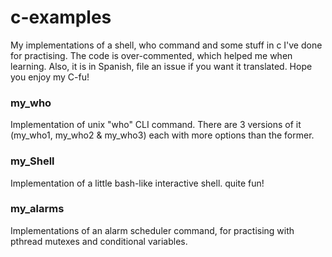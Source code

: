 c-examples
==========

My implementations of a shell, who command and some stuff in c I've done for practising. The code is over-commented, which helped me when learning. Also, it is in Spanish, file an issue if you want it translated. Hope you enjoy my C-fu! 

### my_who
Implementation of unix "who" CLI command. There are 3 versions of it (my_who1, my_who2 & my_who3) each with more options than the former. 

### my_Shell
Implementation of a little bash-like interactive shell. quite fun!

### my_alarms
Implementations of an alarm scheduler command, for practising with pthread mutexes and conditional variables.

